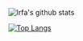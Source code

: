 ![Irfa's github stats](https://github-readme-stats.vercel.app/api?username=irfaardy&show_icons=true)


[![Top Langs](https://github-readme-stats.vercel.app/api/top-langs/?username=irfaardy&layout=compact)](https://github.com/anuraghazra/github-readme-stats)

